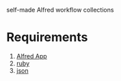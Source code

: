 self-made Alfred workflow collections

# Requirements
  1. [Alfred App](http://www.alfredapp.com/)
  2. [ruby](https://www.ruby-lang.org/en/)
  3. [json](http://rubygems.org/gems/json)
